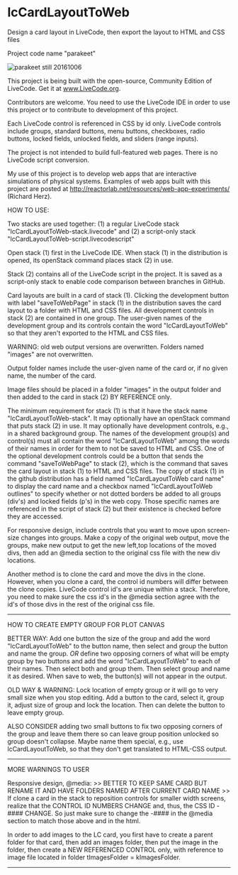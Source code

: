 # lcCardLayoutToWeb
Design a card layout in LiveCode, then export the layout to HTML and CSS files

Project code name "parakeet"

![parakeet still 20161006](http://reactorlab.net/graphics/github_media/parakeet_20161007a.png)

This project is being built with the open-source, Community Edition of LiveCode. Get it at www.LiveCode.org.

Contributors are welcome. You need to use the LiveCode IDE in order to use this project or to contribute to development of this project. 

Each LiveCode control is referenced in CSS by id only. LiveCode controls include groups, standard buttons, menu buttons, checkboxes, radio buttons, locked fields, unlocked fields, and sliders (range inputs). 

The project is not intended to build full-featured web pages. There is no LiveCode script conversion.

My use of this project is to develop web apps that are interactive simulations of physical systems. Examples of web apps built with this project are posted at http://reactorlab.net/resources/web-app-experiments/ (Richard Herz).

HOW TO USE: 

Two stacks are used together: (1) a regular LiveCode stack "lcCardLayoutToWeb-stack.livecode" and (2) a script-only stack "lcCardLayoutToWeb-script.livecodescript"

Open stack (1) first in the LiveCode IDE. When stack (1) in the distribution is opened, its openStack command places stack (2) in use.  

Stack (2) contains all of the LiveCode script in the project. It is saved as a script-only stack to enable code comparison between branches in GitHub.

Card layouts are built in a card of stack (1). Clicking the development button with label "saveToWebPage" in stack (1) in the distribution saves the card layout to a folder with HTML and CSS files. All development controls in stack (2) are contained in one group. The user-given names of the development group and its controls contain the word "lcCardLayoutToWeb" so that they aren't exported to the HTML and CSS files.

WARNING: old web output versions are overwritten. Folders named "images" are not overwritten.

Output folder names include the user-given name of the card or, if no given name, the number of the card. 

Image files should be placed in a folder "images" in the output folder and then added to the card in stack (2) BY REFERENCE only. 

The minimum requirement for stack (1) is that it have the stack name "lcCardLayoutToWeb-stack". It may optionally have an openStack command that puts stack (2) in use. It may optionally have development controls, e.g., in a shared background group. The names of the development group(s) and control(s) must all contain the word "lcCardLayoutToWeb" among the words of their names in order for them to not be saved to HTML and CSS. One of the optional development controls could be a button that sends the command "saveToWebPage" to stack (2), which is the command that saves the card layout in stack (1) to HTML and CSS files. The copy of stack (1) in the github distribution has a field named "lcCardLayoutToWeb card name" to display the card name and a checkbox named "lcCardLayoutToWeb outlines" to specify whether or not dotted borders be added to all groups (div's) and locked fields (p's) in the web copy. Those specific names are referenced in the script of stack (2) but their existence is checked before they are accessed.

For responsive design, include controls that you want to move upon screen-size changes into groups. Make a copy of the original web output, move the groups, make new output to get the new left,top locations of the moved divs, then add an @media section to the original css file with the new div locations.

Another method is to clone the card and move the divs in the clone. However, when you clone a card, the control id numbers will differ between the clone copies. LiveCode control id's are unique within a stack. Therefore, you need to make sure the css id's in the @media section agree with the id's of those divs in the rest of the original css file.

------------
HOW TO CREATE EMPTY GROUP FOR PLOT CANVAS 

BETTER WAY: Add one button the size of the group and add the word "lcCardLayoutToWeb" to the button name, then select and group the button and name the group. *OR* define two opposing corners of what will be empty group by two buttons and add the word "lcCardLayoutToWeb" to each of their names. Then select both and group them. Then select group and name it as desired. When save to web, the button(s) will not appear in the output. 

OLD WAY & WARNING: Lock location of empty group or it will go to very small size when you stop editing. Add a button to the card, select it, group it, adjust size of group and lock the location. Then can delete the button to leave empty group.

ALSO CONSIDER adding two small buttons to fix two opposing corners of the group and leave them there so can leave group position unlocked so group doesn't collapse. Maybe name them special, e.g., use lcCardLayoutToWeb, so that they don't get translated to HTML-CSS output.

------------
MORE WARNINGS TO USER

Responsive design, @media: >> BETTER TO KEEP SAME CARD BUT RENAME IT AND HAVE FOLDERS NAMED AFTER CURRENT CARD NAME >> If clone a card in the stack to reposition controls for smaller width screens, realize that the CONTROL ID NUMBERS CHANGE and, thus, the CSS ID -#### CHANGE. So just make sure to change the -#### in the @media section to match those above and in the html. 

In order to add images to the LC card, you first have to create a parent folder for that card, then add an images folder, then put the image in the folder, then create a NEW REFERENCED CONTROL only, with reference to image file located in folder tImagesFolder = kImagesFolder. 

------------ 


